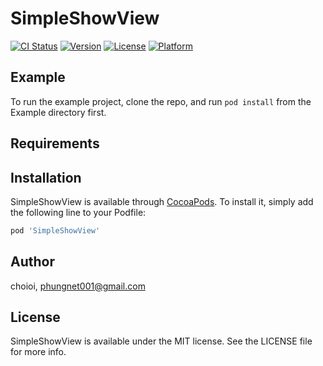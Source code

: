 # SimpleShowView

[![CI Status](http://img.shields.io/travis/choioi/SimpleShowView.svg?style=flat)](https://travis-ci.org/choioi/SimpleShowView)
[![Version](https://img.shields.io/cocoapods/v/SimpleShowView.svg?style=flat)](http://cocoapods.org/pods/SimpleShowView)
[![License](https://img.shields.io/cocoapods/l/SimpleShowView.svg?style=flat)](http://cocoapods.org/pods/SimpleShowView)
[![Platform](https://img.shields.io/cocoapods/p/SimpleShowView.svg?style=flat)](http://cocoapods.org/pods/SimpleShowView)

## Example

To run the example project, clone the repo, and run `pod install` from the Example directory first.

## Requirements

## Installation

SimpleShowView is available through [CocoaPods](http://cocoapods.org). To install
it, simply add the following line to your Podfile:

```ruby
pod 'SimpleShowView'
```

## Author

choioi, phungnet001@gmail.com

## License

SimpleShowView is available under the MIT license. See the LICENSE file for more info.
